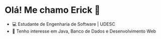 # Olá! Me chamo Erick 👋

- 💻 Estudante de Engenharia de Software | UDESC
- 🌱 Tenho interesse em Java, Banco de Dados e Desenvolvimento Web




